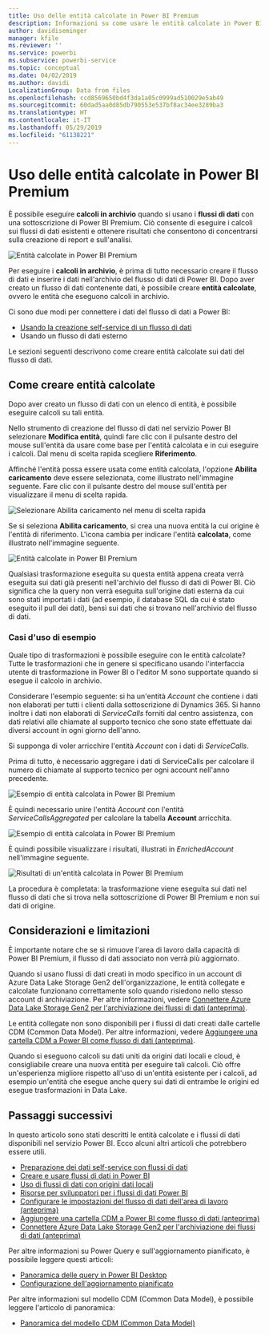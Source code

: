 ```yaml
---
title: Uso delle entità calcolate in Power BI Premium
description: Informazioni su come usare le entità calcolate in Power BI Premium
author: davidiseminger
manager: kfile
ms.reviewer: ''
ms.service: powerbi
ms.subservice: powerbi-service
ms.topic: conceptual
ms.date: 04/02/2019
ms.author: davidi
LocalizationGroup: Data from files
ms.openlocfilehash: ccd8569650bd4f3da1a05c0999ad510029e5ab49
ms.sourcegitcommit: 60dad5aa0d85db790553e537bf8ac34ee3289ba3
ms.translationtype: HT
ms.contentlocale: it-IT
ms.lasthandoff: 05/29/2019
ms.locfileid: "61138221"
---
```

# <a name="using-computed-entities-on-power-bi-premium"></a>Uso delle entità calcolate in Power BI Premium

È possibile eseguire **calcoli in archivio** quando si usano i **flussi di dati** con una sottoscrizione di Power BI Premium. Ciò consente di eseguire i calcoli sui flussi di dati esistenti e ottenere risultati che consentono di concentrarsi sulla creazione di report e sull'analisi. 

![Entità calcolate in Power BI Premium](media/service-dataflows-computed-entities-premium/computed-entities-premium_00.png)

Per eseguire i **calcoli in archivio**, è prima di tutto necessario creare il flusso di dati e inserire i dati nell'archivio del flusso di dati di Power BI. Dopo aver creato un flusso di dati contenente dati, è possibile creare **entità calcolate**, ovvero le entità che eseguono calcoli in archivio. 

Ci sono due modi per connettere i dati del flusso di dati a Power BI:

* [Usando la creazione self-service di un flusso di dati](service-dataflows-create-use.md)
* Usando un flusso di dati esterno

Le sezioni seguenti descrivono come creare entità calcolate sui dati del flusso di dati.

## <a name="how-to-create-computed-entities"></a>Come creare entità calcolate 

Dopo aver creato un flusso di dati con un elenco di entità, è possibile eseguire calcoli su tali entità.

Nello strumento di creazione del flusso di dati nel servizio Power BI selezionare **Modifica entità**, quindi fare clic con il pulsante destro del mouse sull'entità da usare come base per l'entità calcolata e in cui eseguire i calcoli. Dal menu di scelta rapida scegliere **Riferimento**.

Affinché l'entità possa essere usata come entità calcolata, l'opzione **Abilita caricamento** deve essere selezionata, come illustrato nell'immagine seguente. Fare clic con il pulsante destro del mouse sull'entità per visualizzare il menu di scelta rapida.

![Selezionare Abilita caricamento nel menu di scelta rapida](media/service-dataflows-computed-entities-premium/computed-entities-premium_01.png)

Se si seleziona **Abilita caricamento**, si crea una nuova entità la cui origine è l'entità di riferimento. L'icona cambia per indicare l'entità **calcolata**, come illustrato nell'immagine seguente.

![Entità calcolate in Power BI Premium](media/service-dataflows-computed-entities-premium/computed-entities-premium_00.png)

Qualsiasi trasformazione eseguita su questa entità appena creata verrà eseguita sui dati già presenti nell'archivio del flusso di dati di Power BI. Ciò significa che la query non verrà eseguita sull'origine dati esterna da cui sono stati importati i dati (ad esempio, il database SQL da cui è stato eseguito il pull dei dati), bensì sui dati che si trovano nell'archivio del flusso di dati.

### <a name="example-use-cases"></a>Casi d'uso di esempio
Quale tipo di trasformazioni è possibile eseguire con le entità calcolate? Tutte le trasformazioni che in genere si specificano usando l'interfaccia utente di trasformazione in Power BI o l'editor M sono supportate quando si esegue il calcolo in archivio. 

Considerare l'esempio seguente: si ha un'entità *Account* che contiene i dati non elaborati per tutti i clienti dalla sottoscrizione di Dynamics 365. Si hanno inoltre i dati non elaborati di *ServiceCalls* forniti dal centro assistenza, con dati relativi alle chiamate al supporto tecnico che sono state effettuate dai diversi account in ogni giorno dell'anno.

Si supponga di voler arricchire l'entità *Account* con i dati di *ServiceCalls*. 

Prima di tutto, è necessario aggregare i dati di ServiceCalls per calcolare il numero di chiamate al supporto tecnico per ogni account nell'anno precedente. 

![Esempio di entità calcolata in Power BI Premium](media/service-dataflows-computed-entities-premium/computed-entities-premium_02.png)

È quindi necessario unire l'entità *Account* con l'entità *ServiceCallsAggregated* per calcolare la tabella **Account** arricchita.

![Esempio di entità calcolata in Power BI Premium](media/service-dataflows-computed-entities-premium/computed-entities-premium_03.png)

È quindi possibile visualizzare i risultati, illustrati in *EnrichedAccount* nell'immagine seguente.

![Risultati di un'entità calcolata in Power BI Premium](media/service-dataflows-computed-entities-premium/computed-entities-premium_04.png)

La procedura è completata: la trasformazione viene eseguita sui dati nel flusso di dati che si trova nella sottoscrizione di Power BI Premium e non sui dati di origine.

## <a name="considerations-and-limitations"></a>Considerazioni e limitazioni

È importante notare che se si rimuove l'area di lavoro dalla capacità di Power BI Premium, il flusso di dati associato non verrà più aggiornato. 

Quando si usano flussi di dati creati in modo specifico in un account di Azure Data Lake Storage Gen2 dell'organizzazione, le entità collegate e calcolate funzionano correttamente solo quando risiedono nello stesso account di archiviazione. Per altre informazioni, vedere [Connettere Azure Data Lake Storage Gen2 per l'archiviazione dei flussi di dati (anteprima)](service-dataflows-connect-azure-data-lake-storage-gen2.md).

Le entità collegate non sono disponibili per i flussi di dati creati dalle cartelle CDM (Common Data Model). Per altre informazioni, vedere [Aggiungere una cartella CDM a Power BI come flusso di dati (anteprima)](service-dataflows-add-cdm-folder.md).

Quando si eseguono calcoli su dati uniti da origini dati locali e cloud, è consigliabile creare una nuova entità per eseguire tali calcoli. Ciò offre un'esperienza migliore rispetto all'uso di un'entità esistente per i calcoli, ad esempio un'entità che esegue anche query sui dati di entrambe le origini ed esegue trasformazioni in Data Lake.

## <a name="next-steps"></a>Passaggi successivi

In questo articolo sono stati descritti le entità calcolate e i flussi di dati disponibili nel servizio Power BI. Ecco alcuni altri articoli che potrebbero essere utili.

* [Preparazione dei dati self-service con flussi di dati](service-dataflows-overview.md)
* [Creare e usare flussi di dati in Power BI](service-dataflows-create-use.md)
* [Uso di flussi di dati con origini dati locali](service-dataflows-on-premises-gateways.md)
* [Risorse per sviluppatori per i flussi di dati Power BI](service-dataflows-developer-resources.md)
* [Configurare le impostazioni del flusso di dati dell'area di lavoro (anteprima)](service-dataflows-configure-workspace-storage-settings.md)
* [Aggiungere una cartella CDM a Power BI come flusso di dati (anteprima)](service-dataflows-add-cdm-folder.md)
* [Connettere Azure Data Lake Storage Gen2 per l'archiviazione dei flussi di dati (anteprima)](service-dataflows-connect-azure-data-lake-storage-gen2.md)

Per altre informazioni su Power Query e sull'aggiornamento pianificato, è possibile leggere questi articoli:
* [Panoramica delle query in Power BI Desktop](desktop-query-overview.md)
* [Configurazione dell'aggiornamento pianificato](refresh-scheduled-refresh.md)

Per altre informazioni sul modello CDM (Common Data Model), è possibile leggere l'articolo di panoramica:
* [Panoramica del modello CDM (Common Data Model)](https://docs.microsoft.com/powerapps/common-data-model/overview)

